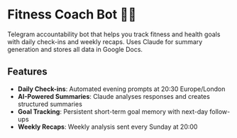 # Fitness Coach Bot 🏋️‍♂️

Telegram accountability bot that helps you track fitness and health goals with daily check-ins and weekly recaps. Uses Claude for summary generation and stores all data in Google Docs.

## Features

- **Daily Check-ins**: Automated evening prompts at 20:30 Europe/London
- **AI-Powered Summaries**: Claude analyses responses and creates structured summaries
- **Goal Tracking**: Persistent short-term goal memory with next-day follow-ups
- **Weekly Recaps**: Weekly analysis sent every Sunday at 20:00
